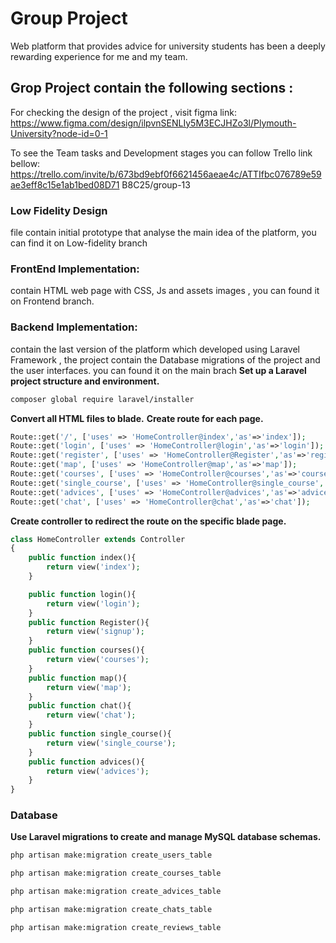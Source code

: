 # Group Project 
Web platform that provides advice for university students has been a deeply rewarding experience for me and my team.

## Grop Project contain the following sections :

For checking the design of the project , visit figma link:
https://www.figma.com/design/ilpvnSENLIy5M3ECJHZo3l/Plymouth-University?node-id=0-1

To see the Team tasks and Development stages you can follow Trello link bellow:
https://trello.com/invite/b/673bd9ebf0f6621456aeae4c/ATTIfbc076789e59ae3eff8c15e1ab1bed08D71
B8C25/group-13

### Low Fidelity Design
file contain initial prototype that analyse the main idea of the platform, you can find it on Low-fidelity branch

### FrontEnd Implementation:
contain HTML web page with CSS, Js and assets images , you can found it on Frontend branch.

### Backend Implementation:
contain the last version of the platform which developed using Laravel Framework , the project contain the Database migrations
of the project and the user interfaces. you can found it on the main brach
**Set up a Laravel project structure and environment.**
``` bash
composer global require laravel/installer
```
**Convert all HTML files to blade.**
**Create route for each page.**
```php
Route::get('/', ['uses' => 'HomeController@index','as'=>'index']);
Route::get('login', ['uses' => 'HomeController@login','as'=>'login']);
Route::get('register', ['uses' => 'HomeController@Register','as'=>'register']);
Route::get('map', ['uses' => 'HomeController@map','as'=>'map']);
Route::get('courses', ['uses' => 'HomeController@courses','as'=>'courses']);
Route::get('single_course', ['uses' => 'HomeController@single_course','as'=>'single_course']);
Route::get('advices', ['uses' => 'HomeController@advices','as'=>'advices']);
Route::get('chat', ['uses' => 'HomeController@chat','as'=>'chat']);
```
**Create controller to redirect the route on the specific blade page.**
```php
class HomeController extends Controller
{
    public function index(){
        return view('index');
    }

    public function login(){
        return view('login');
    }
    public function Register(){
        return view('signup');
    }
    public function courses(){
        return view('courses');
    }
    public function map(){
        return view('map');
    }
    public function chat(){
        return view('chat');
    }
    public function single_course(){
        return view('single_course');
    }
    public function advices(){
        return view('advices');
    }
}
```
### Database
**Use Laravel migrations to create and manage MySQL database schemas.**
```bash
php artisan make:migration create_users_table
```
```bash
php artisan make:migration create_courses_table
```
```bash
php artisan make:migration create_advices_table
```
```bash
php artisan make:migration create_chats_table
```
```bash
php artisan make:migration create_reviews_table
```

